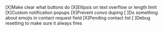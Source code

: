 [X]Make clear what buttons do
[X]Ellipsis on text overflow or length limit
[X]Custom notification popups
[X]Prevent convo duping
[ ]Do something about emojis in contact request field
[X]Pending contact list
[ ]Debug resetting to make sure it always fires


